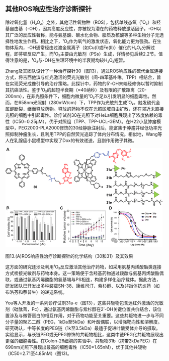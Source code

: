 

## **其他ROS响应性治疗诊断探针**

除过氧化氢（H₂O₂）之外，其他活性氧物种（ROS），包括单线态氧（¹O₂）和羟基自由基（-OH），因其高度反应性，亦被视为潜在的药物释放激活因子。-OH以其广泛的反应性著称，能与氨基酸、碳水化合物、脂质及核酸等多种生物分子无选择性地发生作用。相比之下，¹O₂作为氧气的激发状态，氧化能力更为强劲。在生物体系内，-OH通常经由过渡金属离子（如Cu(I)或Fe(II)）催化的H₂O₂分解过程，即芬顿反应产生，而¹O₂主要由光敏剂（PSs）生成，详情参见后续2.2节。值得注意的是，¹O₂与-OH在生理环境中的半衰期均较H₂O₂短暂。

Zhang及其团队设计了一种治疗探针30（图13），通过ROS响应性的硫代金属连接方式，将吉西他滨与红光激活的荧光光敏剂（间-四苯基卟啉，TPP）相结合，旨在实现荧光成像引导的治疗策略。此探针中，药物的5′-OH末端经修饰以暂时抑制其抗癌活性。鉴于¹O₂的超短半衰期（≈40纳秒）及有限的扩散距离（20-200nm），在非光照条件下，细胞内微量的¹O₂不足以引发明显的细胞毒性。然而，在658nm光照射（280mW/cm）下，TPP作为光敏剂生成¹O₂，触发硫代金属键断裂，继而释放药物。释放的药物不仅在光照区域自由扩散，还在邻近未直接光照的细胞中引起毒性。诊疗试剂30在光照下对HeLa细胞展现出了浓度依赖的毒性（IC50=0.25μM），优于对照组（TPP、TPP-UCL-GEM）。在H22小鼠肿瘤模型中，PEG2000-PLA2000修饰的30经静脉注射后，能富集于肿瘤并经低功率光照抑制肿瘤生长，且利用TPP的自然荧光追踪了体内分布情况。相似地，Wang等人在乳腺癌小鼠模型中实现了Dox的有效递送，且副作用微乎其微。

![](../asset/2024-05-30_9b9673df859d24ef12188c6fd3dba912_0.png)

图13.(A)ROS响应性治疗诊断探针的化学结构（30和31）及其效果

这方面的研究还涉及利用¹O₂反应激活其他治疗药物，如采用氨基丙烯酸酯类连接方式桥接光敏剂与药物本身。这一策略便于含羟基药物通过羧酸与氨基丙烯酸酯偶联，或通过氨基丙烯酸酯的氨基端与PS相连，构建多样化治疗载体。据此方法，研发团队已开发出多种装载SN-38、康维司汀、紫杉醇、以及非甾体抗炎药（如布洛芬和萘普生）的递送系统。

You等人开发的一系列诊疗试剂31a-e（图13），这些共轭物包含远红外激活的光敏剂（硅酞菁，Pc），通过氨基丙烯酸酯与紫杉醇在2′-OH关键位置共价结合，该位置涉及与微管蛋白的相互作用，对于药物功能至关重要。这些共轭物进一步与不同分子量的聚乙二醇（PEG，1kDa至5kDa）和叶酸偶联，以增强靶向性和溶解度。研究确认，中等长度的PEG链（1k至3.5kDa）最适于促进叶酸受体介导的摄取。实验显示，与长链PEG或无PEG修饰的共轭物相比，这类中链PEG化共轭物展现出更强的细胞毒性。在Colon-26细胞的实验中，共轭物31b（携带2kDaPEG）在690nm光照下展现出最高的细胞毒性（IC50=1.65nM），优于其他共轭物（IC50=2.71至4.85nM）(图13)。